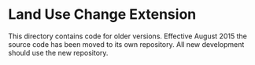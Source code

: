 # Land Use Change Extension

This directory contains code for older versions. Effective August 2015 the source code has been moved to its own repository. All new development should use the new repository. 
